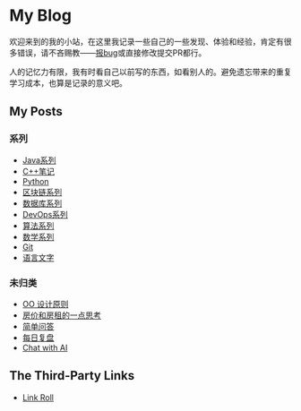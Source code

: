 # My Blog

欢迎来到的我的小站，在这里我记录一些自己的一些发现、体验和经验，肯定有很多错误，请不吝赐教——[报bug](https://github.com/iridiumcao/iridiumcao.github.io/issues)或直接修改提交PR都行。

人的记忆力有限，我有时看自己以前写的东西，如看别人的。避免遗忘带来的重复学习成本，也算是记录的意义吧。

## My Posts

### 系列

* [Java系列](java/index.md)
* [C++笔记](https://iridiumcao.github.io/cpp-note/)
* [Python](python/index.md)
* [区块链系列](blockchain/index.md)
* [数据库系列](database/index.md)
* [DevOps系列](devops/index.md)
* [算法系列](algorithm/index.md)
* [数学系列](maths/index.md)
* [Git](git/index.md)
* [语言文字](language/index.md)

### 未归类

* [OO 设计原则](oo-design-principle.md)
* [房价和房租的一点思考](house_price_rent.md)
* [简单问答](simple-ask-and-answer.md)
* [每日复盘](daily_review.md)
* [Chat with AI](ai1ai2.md)

## The Third-Party Links

* [Link Roll](link_roll.md)
